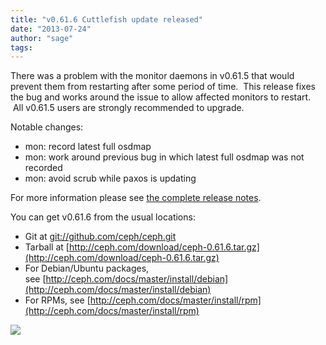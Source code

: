 ```yaml
---
title: "v0.61.6 Cuttlefish update released"
date: "2013-07-24"
author: "sage"
tags: 
---
```


There was a problem with the monitor daemons in v0.61.5 that would prevent them from restarting after some period of time.  This release fixes the bug and works around the issue to allow affected monitors to restart.  All v0.61.5 users are strongly recommended to upgrade.

Notable changes:

- mon: record latest full osdmap
- mon: work around previous bug in which latest full osdmap was not recorded
- mon: avoid scrub while paxos is updating

For more information please see [the complete release notes](http://ceph.com/docs/master/release-notes/#v0-61-6-cuttlefish).

You can get v0.61.6 from the usual locations:

- Git at [git://github.com/ceph/ceph.git](http://github.com/ceph/ceph)
- Tarball at [http://ceph.com/download/ceph-0.61.6.tar.gz](http://ceph.com/download/ceph-0.61.6.tar.gz)
- For Debian/Ubuntu packages, see [http://ceph.com/docs/master/install/debian](http://ceph.com/docs/master/install/debian)
- For RPMs, see [http://ceph.com/docs/master/install/rpm](http://ceph.com/docs/master/install/rpm)

![](http://track.hubspot.com/__ptq.gif?a=268973&k=14&bu=http://ceph.com&r=http://ceph.com/releases/v0-61-6-cuttlefish-update-released/&bvt=rss&p=wordpress)
